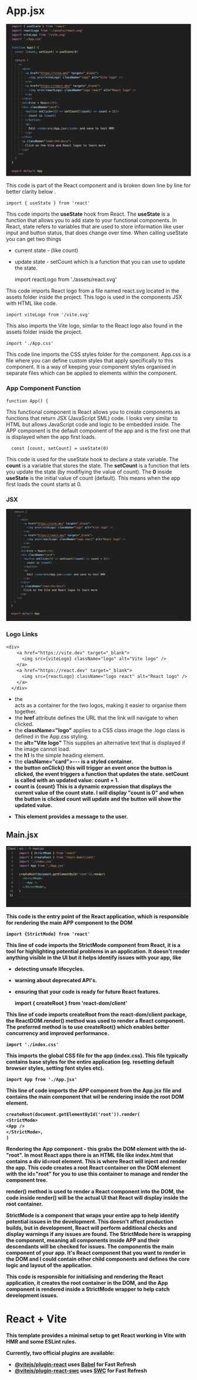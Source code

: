 # App.jsx
![image_app_jsx](./src/images/Client_app.png)

This code is part of the React component and is broken down line by line for better clarity below .

    import { useState } from 'react'

This code imports the <b>useState</b> hook from React. The <b>useState</b> is a function that allows you to add state to your functional components. In React, state refers to variables that are used to store information like user input and button status, that does change over time. When calling useState you can get two things
- current state - (like count)
- update state - setCount which is a function that you can use to update the state.

    import reactLogo from './assets/react.svg'

This code imports React logo from a file named react.svg located in the assets folder inside the project. This logo is used in the components JSX with HTML like code.

    import viteLogo from '/vite.svg'
This also imports the Vite logo, similar to the React logo also found in the assets folder inside the project.

    import './App.css'

This code line imports the CSS styles folder for the component. App.css is a file where you can define custom styles that apply specifically to this component. It is a way of keeping your component styles organised in separate files which can be applied to elements within the component.


### App Component Function
    function App() {


This functional component is React allows you to create components as functions that return JSX (JavaScript SML) code. I looks very similar to HTML but allows JavaScript code and logic to be embedded inside. The APP component is the default component of the app and is the first one that is displayed when the app first loads.

      const [count, setCount] = useState(0)

This code is used for the useState hook to declare a state variable. The <b>count</b> is a variable that stores the state. The <b>setCount</b> is a function that lets you update the state (by modifiying the value of count). The <b>0</b> inside <b>useState</b> is the initial value of count (default). This means when the app first loads the count starts at 0.

### JSX
![image_jsx](./src/images/JSX.png)


### Logo Links 

    <div>
        <a href="https://vite.dev" target="_blank">
          <img src={viteLogo} className="logo" alt="Vite logo" />
        </a>
        <a href="https://react.dev" target="_blank">
          <img src={reactLogo} className="logo react" alt="React logo" />
        </a>
      </div>

- the <div> acts as a container for the two logos, making it easier to organise them together.
- the <b>href</b>  attribute defines the URL that the link will navigate to when clicked.
- the <b>className="logo"</b> applies to a CSS class image the .logo class is defined in the App.css styling.
- the <b>alt="Vite logo"</b> This supplies an alternative text that is displayed if the image cannot load.
- the <b>h1</b> Is the simple heading element.
- the <b>clasName="card">---</div>  is a styled container.
- the <b>button onClick()</b> this will trigger an event once the button is clicked, the event triggers a function that updates the state. setCount is called with an updated value: <b>count + 1</b>.
- <b>count is {count}</b> This is a dynamic expression that displays the current value of the count state. I will display "count is 0" and when the button is clicked count will update and the button will show the updated value.
- <b><p></b> This element provides a message to the user.

## Main.jsx

![image_main.jsx](./src/images/main.png)

This code is the entry point of the React application, which is responsible for rendering the main APP component to the DOM

    import {StrictMode} from 'react'

This line of code imports the StrictMode component from React, it is a tool for highlighting potential problems in an application. It doesn't render anything visible in the UI but it helps identify issues with your app, like
- detecting unsafe lifecycles.
- warning about deprecated API's.
- ensuring that your code is ready for future React features.

    import { createRoot } from 'react-dom/client'

This line of code imports createRoot from the react-dom/client package, the ReactDOM.render() method was used to render a React component. The preferred method is to use createRoot() which enables better concurrency and improved performance.

    import './index.css'

This imports the global CSS file for the app (index.css). This file typically contains base styles for the entire application (eg. resetting default browser styles, setting font styles etc).

    import App from './App.jsx'

This line of code imports the APP component from the App.jsx file and contains the main component that wil be rendering inside the root DOM element.

    createRoot(document.getElementById('root')).render(
    <StrictMode>
    <App />
    </StrictMode>,
    )

Rendering the App component - this grabs the DOM element with the id-"root". In most React apps there is an HTML file like index.html that contains a <b>div id=root element</b>. This is where React will inject and render the app. This code creates a root React container on the DOM element with the id="root" for you to use this container to manage and render the component tree.

<b>render()</b> method is used to render a React component into the DOM, the code inside render() will be the actual UI that React will display inside the root container.

<b>StrictMode</b> is a component that wraps your entire app to help identify potential issues in the development. This doesn't affect production builds, but in development, React will perform additional checks and display warnings if any issues are found. The StrictMode here is wrapping the <App /> component, meaning all components inside APP and their descendants will be checked for issues. The <App /> componentis the main component of your app. It's React component that you want to render in the DOM and I could contain other child components and defines the core logic and layout of the application.

This code is responsible for initialising and rendering the React application, it creates the root container in the DOM, and the App component is rendered inside a StrictMode wrapper to help catch development issues.

















# React + Vite

This template provides a minimal setup to get React working in Vite with HMR and some ESLint rules.

Currently, two official plugins are available:

- [@vitejs/plugin-react](https://github.com/vitejs/vite-plugin-react/blob/main/packages/plugin-react/README.md) uses [Babel](https://babeljs.io/) for Fast Refresh
- [@vitejs/plugin-react-swc](https://github.com/vitejs/vite-plugin-react-swc) uses [SWC](https://swc.rs/) for Fast Refresh

